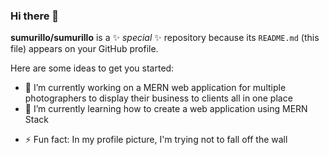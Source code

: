### Hi there 👋


**sumurillo/sumurillo** is a ✨ _special_ ✨ repository because its `README.md` (this file) appears on your GitHub profile.

Here are some ideas to get you started:

- 🔭 I’m currently working on a MERN web application for multiple photographers to display their business to clients all in one place
- 🌱 I’m currently learning how to create a web application using MERN Stack
<!-- - 📫 How to reach me: ...
- 😄 Pronouns: ... -->
- ⚡ Fun fact: In my profile picture, I'm trying not to fall off the wall
